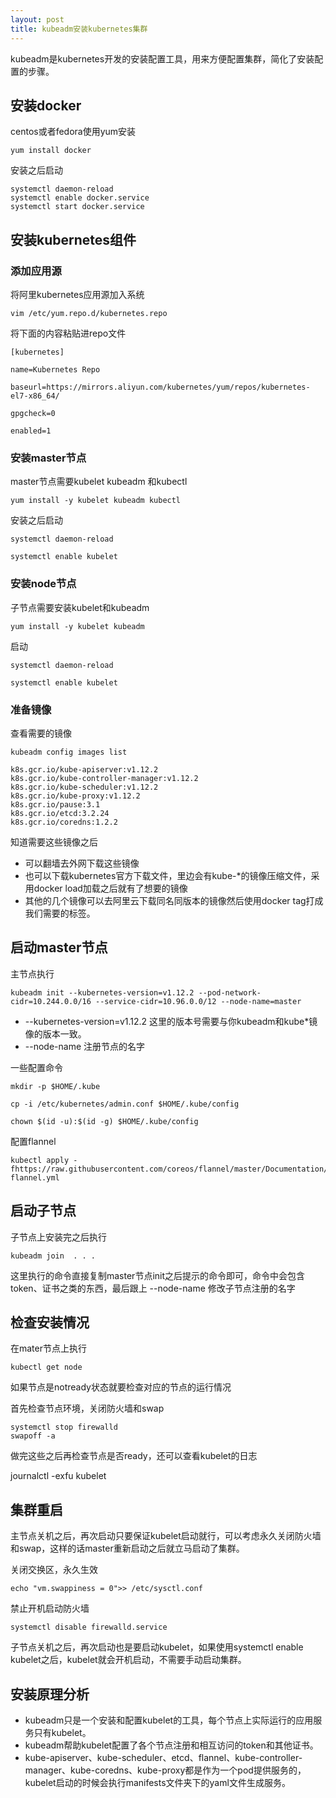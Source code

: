 ```yaml
---
layout: post
title: kubeadm安装kubernetes集群
---
```


kubeadm是kubernetes开发的安装配置工具，用来方便配置集群，简化了安装配置的步骤。

## 安装docker

centos或者fedora使用yum安装

```shell
yum install docker
```

安装之后启动

```shell
systemctl daemon-reload
systemctl enable docker.service
systemctl start docker.service
```

## 安装kubernetes组件

### 添加应用源

将阿里kubernetes应用源加入系统

```shell
vim /etc/yum.repo.d/kubernetes.repo
```

将下面的内容粘贴进repo文件

```shell
[kubernetes]

name=Kubernetes Repo

baseurl=https://mirrors.aliyun.com/kubernetes/yum/repos/kubernetes-el7-x86_64/

gpgcheck=0

enabled=1
```

### 安装master节点

master节点需要kubelet kubeadm 和kubectl

```shell
yum install -y kubelet kubeadm kubectl
```

安装之后启动

```shell
systemctl daemon-reload

systemctl enable kubelet 
```

### 安装node节点

子节点需要安装kubelet和kubeadm

```
yum install -y kubelet kubeadm
```

启动

```shell
systemctl daemon-reload

systemctl enable kubelet 
```

### 准备镜像

查看需要的镜像

```
kubeadm config images list
```

```
k8s.gcr.io/kube-apiserver:v1.12.2
k8s.gcr.io/kube-controller-manager:v1.12.2
k8s.gcr.io/kube-scheduler:v1.12.2
k8s.gcr.io/kube-proxy:v1.12.2
k8s.gcr.io/pause:3.1
k8s.gcr.io/etcd:3.2.24
k8s.gcr.io/coredns:1.2.2
```

知道需要这些镜像之后

- 可以翻墙去外网下载这些镜像
- 也可以下载kubernetes官方下载文件，里边会有kube-*的镜像压缩文件，采用docker load加载之后就有了想要的镜像
- 其他的几个镜像可以去阿里云下载同名同版本的镜像然后使用docker tag打成我们需要的标签。

## 启动master节点

主节点执行

```
kubeadm init --kubernetes-version=v1.12.2 --pod-network-cidr=10.244.0.0/16 --service-cidr=10.96.0.0/12 --node-name=master
```

- --kubernetes-version=v1.12.2 这里的版本号需要与你kubeadm和kube*镜像的版本一致。
- --node-name 注册节点的名字

一些配置命令

```shell
mkdir -p $HOME/.kube

cp -i /etc/kubernetes/admin.conf $HOME/.kube/config

chown $(id -u):$(id -g) $HOME/.kube/config

```

配置flannel

```
kubectl apply -fhttps://raw.githubusercontent.com/coreos/flannel/master/Documentation/kube-flannel.yml
```

## 启动子节点

子节点上安装完之后执行

```
kubeadm join  . . .
```

这里执行的命令直接复制master节点init之后提示的命令即可，命令中会包含token、证书之类的东西，最后跟上  --node-name 修改子节点注册的名字

## 检查安装情况

在mater节点上执行

```shell
kubectl get node
```

如果节点是notready状态就要检查对应的节点的运行情况

首先检查节点环境，关闭防火墙和swap

```
systemctl stop firewalld
swapoff -a
```

做完这些之后再检查节点是否ready，还可以查看kubelet的日志

journalctl  -exfu  kubelet

## 集群重启

主节点关机之后，再次启动只要保证kubelet启动就行，可以考虑永久关闭防火墙和swap，这样的话master重新启动之后就立马启动了集群。

关闭交换区，永久生效

```shell
echo "vm.swappiness = 0">> /etc/sysctl.conf 
```

禁止开机启动防火墙

```shell
systemctl disable firewalld.service
```

子节点关机之后，再次启动也是要启动kubelet，如果使用systemctl enable kubelet之后，kubelet就会开机启动，不需要手动启动集群。

## 安装原理分析

- kubeadm只是一个安装和配置kubelet的工具，每个节点上实际运行的应用服务只有kubelet。
- kubeadm帮助kubelet配置了各个节点注册和相互访问的token和其他证书。
- kube-apiserver、kube-scheduler、etcd、flannel、kube-controller-manager、kube-coredns、kube-proxy都是作为一个pod提供服务的，kubelet启动的时候会执行manifests文件夹下的yaml文件生成服务。



